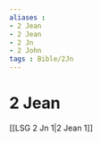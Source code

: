 ```yaml
---
aliases : 
- 2 Jean
- 2 Jean
- 2 Jn
- 2 John
tags : Bible/2Jn
---
```


# 2 Jean

[[LSG 2 Jn 1|2 Jean 1]]
